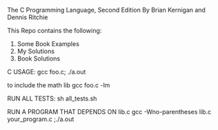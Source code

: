 The C Programming Language, Second Edition
By Brian Kernigan and Dennis Ritchie

This Repo contains the following:
1) Some Book Examples
2) My Solutions
3) Book Solutions

C USAGE:
gcc foo.c; ./a.out

to include the math lib
gcc foo.c -lm

RUN ALL TESTS:
sh all_tests.sh

RUN A PROGRAM THAT DEPENDS ON lib.c
gcc -Wno-parentheses lib.c your_program.c ;./a.out
